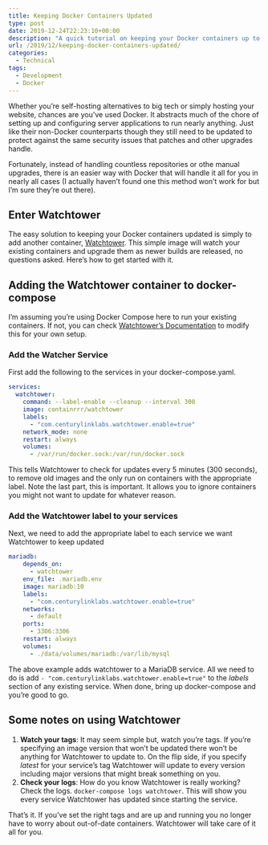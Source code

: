 ```yaml
---
title: Keeping Docker Containers Updated
type: post
date: 2019-12-24T22:23:10+00:00
description: "A quick tutorial on keeping your Docker containers up to date with Watchtower."
url: /2019/12/keeping-docker-containers-updated/
categories:
  - Technical
tags:
  - Development
  - Docker
---
```


Whether you’re self-hosting alternatives to big tech or simply hosting your website, chances are you’ve used Docker. It abstracts much of the chore of setting up and configuring server applications to run nearly anything. Just like their non-Docker counterparts though they still need to be updated to protect against the same security issues that patches and other upgrades handle.

Fortunately, instead of handling countless repositories or othe manual upgrades, there is an easier way with Docker that will handle it all for you in nearly all cases (I actually haven’t found one this method won’t work for but I’m sure they’re out there).

## Enter Watchtower

The easy solution to keeping your Docker containers updated is simply to add another container, [Watchtower][1]. This simple image will watch your existing containers and upgrade them as newer builds are released, no questions asked. Here’s how to get started with it.

## Adding the Watchtower container to docker-compose

I’m assuming you’re using Docker Compose here to run your existing containers. If not, you can check [Watchtower’s Documentation][2] to modify this for your own setup.

### Add the Watcher Service

First add the following to the services in your docker-compose.yaml.

``` yaml
services:
  watchtower:
    command: --label-enable --cleanup --interval 300
    image: containrrr/watchtower
    labels:
      - "com.centurylinklabs.watchtower.enable=true"
    network_mode: none
    restart: always
    volumes:
      - /var/run/docker.sock:/var/run/docker.sock
```

This tells Watchtower to check for updates every 5 minutes (300 seconds), to remove old images and the only run on containers with the appropriate label. Note the last part, this is important. It allows you to ignore containers you might not want to update for whatever reason.

### Add the Watchtower label to your services

Next, we need to add the appropriate label to each service we want Watchtower to keep updated

``` yaml
mariadb:
    depends_on:
      - watchtower
    env_file: .mariadb.env
    image: mariadb:10
    labels:
      - "com.centurylinklabs.watchtower.enable=true"
    networks:
      - default
    ports:
      - 3306:3306
    restart: always
    volumes:
      - ./data/volumes/mariadb:/var/lib/mysql
```

The above example adds watchtower to a MariaDB service. All we need to do is add `- "com.centurylinklabs.watchtower.enable=true"` to the _labels_ section of any existing service. When done, bring up docker-compose and you’re good to go.

## Some notes on using Watchtower

1. **Watch your tags**: It may seem simple but, watch you’re tags. If you’re specifying an image version that won’t be updated there won’t be anything for Watchtower to update to. On the flip side, if you specify *latest* for your service’s tag Watchtower will update to every version including major versions that might break something on you.
2. **Check your logs**: How do you know Watchtower is really working? Check the logs. `docker-compose logs watchtower`. This will show you every service Watchtower has updated since starting the service.

That’s it. If you’ve set the right tags and are up and running you no longer have to worry about out-of-date containers. Watchtower will take care of it all for you.

 [1]: https://github.com/containrrr/watchtower
 [2]: https://hub.docker.com/r/v2tec/watchtower
